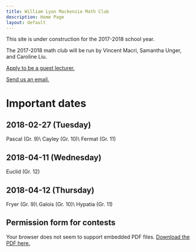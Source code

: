 ```yaml
---
title: William Lyon Mackenzie Math Club
description: Home Page
layout: default
---
```

This site is under construction for the 2017-2018 school year.

The 2017-2018 math club will be run by Vincent Macri, Samantha Unger, and Caroline Liu.

[Apply to be a guest lecturer.](https://docs.google.com/forms/d/e/1FAIpQLSd9JaZl7vY55LYRP9iUShm8M-RnZyhLyJWiTCd_rmvSsUeOqw/viewform?usp=sf_link)

[Send us an email.](mailto:math@vincemacri.ca)

# Important dates
## 2018-02-27 (Tuesday)
Pascal (Gr. 9)\\
Cayley (Gr. 10)\\
Fermat (Gr. 11)
## 2018-04-11 (Wednesday)
Euclid (Gr. 12)
## 2018-04-12 (Thursday)
Fryer (Gr. 9)\\
Galois (Gr. 10)\\
Hypatia (Gr. 11)

## Permission form for contests
<div class="object-wrapper">
	<object data="/assets/documents/PermissionForm.pdf" type="application/pdf" width="100%" height="100%">
		<p>Your browser does not seem to support embedded PDF files. <a href="/assets/documents/PermissionForm.pdf">Download the PDF here.</a></p>
	</object>
</div>
